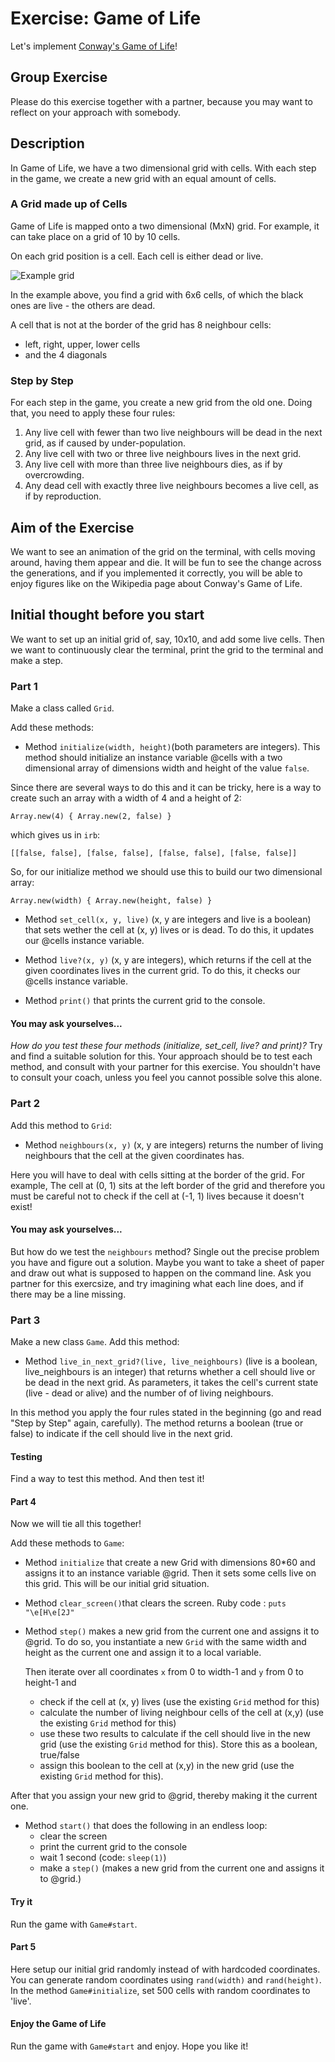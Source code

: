 # Exercise: Game of Life

Let's implement [Conway's Game of Life](https://en.wikipedia.org/wiki/Conway%27s_Game_of_Life)!

## Group Exercise

Please do this exercise together with a partner, because you may want to reflect on your approach with somebody.

## Description

In Game of Life, we have a two dimensional grid with cells.
With each step in the game, we create a new grid with an equal amount of cells.

### A Grid made up of Cells

Game of Life is mapped onto a two dimensional (MxN) grid.
For example, it can take place on a grid of 10 by 10 cells.

On each grid position is a cell. Each cell is either dead or live.

![Example grid](https://upload.wikimedia.org/wikipedia/commons/thumb/f/f4/Game_of_life_loaf.svg/98px-Game_of_life_loaf.svg.png)

In the example above, you find a grid with 6x6 cells, of which the black ones are live - the others are dead.

A cell that is not at the border of the grid has 8 neighbour cells:
* left, right, upper, lower cells
* and the 4 diagonals

### Step by Step

For each step in the game, you create a new grid from the old one. Doing that, you need to apply these four rules:

1. Any live cell with fewer than two live neighbours will be dead in the next grid, as if caused by under-population.
2. Any live cell with two or three live neighbours lives in the next grid.
3. Any live cell with more than three live neighbours dies, as if by overcrowding.
4. Any dead cell with exactly three live neighbours becomes a live cell, as if by reproduction.


## Aim of the Exercise

We want to see an animation of the grid on the terminal, with cells moving around, having them appear and die.
It will be fun to see the change across the generations, and if you implemented it correctly, you will be able to enjoy figures like on the Wikipedia page about Conway's Game of Life.

## Initial thought before you start

We want to set up an initial grid of, say, 10x10, and add some live cells. Then we want to continuously clear the terminal, print the grid to the terminal and make a step.

### Part 1

Make a class called ```Grid```.

Add these methods:

* Method `initialize(width, height)`(both parameters are integers). This method should initialize an instance variable @cells with a two dimensional array of dimensions width and height of the value ```false```.

Since there are several ways to do this and it can be tricky, here is a way to create such an array with a width of 4 and a height of 2:

```
Array.new(4) { Array.new(2, false) }
```
which gives us in `irb`:

```
[[false, false], [false, false], [false, false], [false, false]]
```

So, for our initialize method we should use this to build our two dimensional array:

```
Array.new(width) { Array.new(height, false) }
```

* Method `set_cell(x, y, live)` (x, y are integers and live is a boolean) that sets wether the cell at (x, y) lives or is dead. To do this, it updates our @cells instance variable.
* Method `live?(x, y)` (x, y are integers), which returns if the cell at the given coordinates lives in the current grid. To do this, it checks our @cells instance variable.

* Method `print()` that prints the current grid to the console.

#### You may ask yourselves...

*How do you test these four methods (initialize, set_cell, live? and print)?*
Try and find a suitable solution for this. Your approach should be to test each method, and consult with your partner for this exercise. You shouldn't have to consult your coach, unless you feel you cannot possible solve this alone.


### Part 2

Add this method to `Grid`:
* Method `neighbours(x, y)` (x, y are integers) returns the number of living neighbours that the cell at the given coordinates has.

Here you will have to deal with cells sitting at the border of the grid. For example, The cell at (0, 1) sits at the left border of the grid and therefore you must be careful not to check if the cell at (-1, 1) lives because it doesn't exist!


#### You may ask yourselves...

But how do we test the `neighbours` method?
Single out the precise problem you have and figure out a solution. Maybe you want to take a sheet of paper and draw out what is supposed to happen on the command line. Ask you partner for this exercsize, and try imagining what each line does, and if there may be a line missing.


### Part 3

Make a new class `Game`. Add this method:

* Method `live_in_next_grid?(live, live_neighbours)` (live is a boolean, live_neighbours is an integer) that returns whether a cell should live or be dead in the next grid. As parameters, it takes the cell's current state (live - dead or alive) and the number of of living neighbours.

In this method you apply the four rules stated in the beginning (go and read "Step by Step" again, carefully).
The method returns a boolean (true or false) to indicate if the cell should live in the next grid.

#### Testing

Find a way to test this method. And then test it!


#### Part 4

Now we will tie all this together!

Add these methods to `Game`:

* Method `initialize` that create a new Grid with dimensions 80*60 and assigns it to an instance variable @grid. Then it sets some cells live on this grid. This will be our initial grid situation.

* Method `clear_screen()`that clears the screen.
Ruby code : `puts "\e[H\e[2J"`

* Method `step()` makes a new grid from the current one and assigns it to @grid. To do so, you instantiate a new `Grid` with the same width and height as the current one and assign it to a local variable.

    Then iterate over all coordinates `x` from 0 to width-1 and `y` from 0 to height-1 and

    * check if the cell at (x, y) lives (use the existing `Grid` method for this)
    * calculate the number of living neighbour cells of the cell at (x,y) (use the existing `Grid` method for this)
    * use these two results to calculate if the cell should live in the   new grid (use the existing `Grid` method for this). Store this as a boolean, true/false
    * assign this boolean to the cell at (x,y) in the new grid (use the existing `Grid` method for this).

After that you assign your new grid to @grid, thereby making it the current one.


* Method `start()` that does the following in an endless loop:
    * clear the screen
    * print the current grid to the console
    * wait 1 second (code: `sleep(1)`)
    * make a `step()` (makes a new grid from the current one and assigns it to @grid.)


#### Try it

Run the game with `Game#start`.



#### Part 5

Here setup our initial grid randomly instead of with hardcoded coordinates.
You can generate random coordinates using `rand(width)` and `rand(height)`. In the method `Game#initialize`, set 500 cells with random coordinates to 'live'.

#### Enjoy the Game of Life

Run the game with `Game#start` and enjoy.
Hope you like it!

